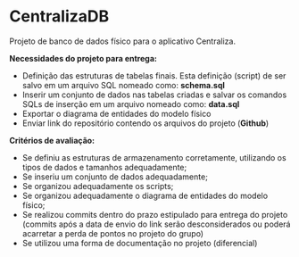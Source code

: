 # CentralizaDB

Projeto de banco de dados físico para o aplicativo Centraliza.

**Necessidades do projeto para entrega:**

- Definição das estruturas de tabelas finais. Esta definição (script) de ser salvo em um arquivo SQL nomeado como: **schema.sql**
- Inserir um conjunto de dados nas tabelas criadas e salvar os comandos SQLs de inserção em um arquivo nomeado como: **data.sql**
- Exportar o diagrama de entidades do modelo físico
- Enviar link do repositório contendo os arquivos do projeto (**Github**)

**Critérios de avaliação:**

- Se definiu as estruturas de armazenamento corretamente, utilizando os tipos de dados e tamanhos adequadamente;
- Se inseriu um conjunto de dados adequadamente;
- Se organizou adequadamente os scripts;
- Se organizou adequadamente o diagrama de entidades do modelo físico;
- Se realizou commits dentro do prazo estipulado para entrega do projeto (commits após a data de envio do link serão desconsiderados ou poderá acarretar a perda de pontos no projeto do grupo)
- Se utilizou uma forma de documentação no projeto (diferencial)
